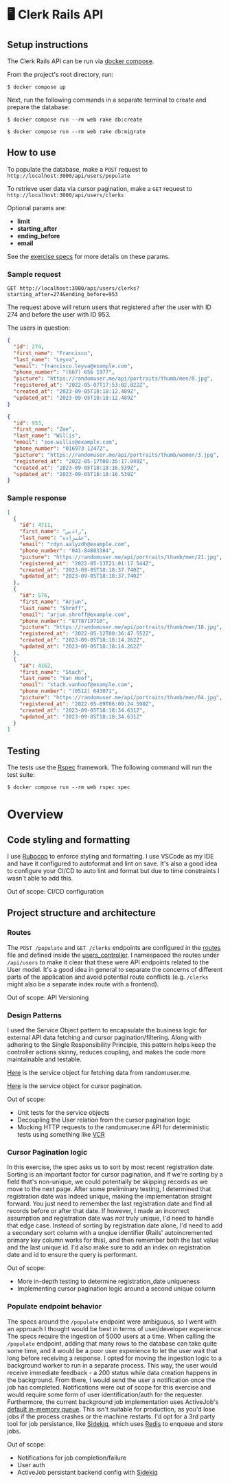 # 🖥️ Clerk Rails API

## Setup instructions

The Clerk Rails API can be run via [docker compose](https://docs.docker.com/compose/install/).

From the project's root directory, run:

`$ docker compose up`

Next, run the following commands in a separate terminal to create and prepare the database:

`$ docker compose run --rm web rake db:create`

`$ docker compose run --rm web rake db:migrate`

## How to use

To populate the database, make a `POST` request to `http://localhost:3000/api/users/populate`

To retrieve user data via cursor pagination, make a `GET` request to `http://localhost:3000/api/users/clerks`

Optional params are:

- **limit**
- **starting_after**
- **ending_before**
- **email**

See the [exercise specs](https://github.com/hatchways-community/0afea290653f4f90a494c37db9874358/blob/dev/docs/README.md) for more details on these params.

### Sample request

`GET http://localhost:3000/api/users/clerks?starting_after=274&ending_before=953`

The request above will return users that registered after the user with ID 274 and before the user with ID 953.

The users in question:

```json
{
  "id": 274,
  "first_name": "Francisco",
  "last_name": "Leyva",
  "email": "francisco.leyva@example.com",
  "phone_number": "(667) 656 1977",
  "picture": "https://randomuser.me/api/portraits/thumb/men/8.jpg",
  "registered_at": "2022-05-07T17:53:02.022Z",
  "created_at": "2023-09-05T18:18:12.489Z",
  "updated_at": "2023-09-05T18:18:12.489Z"
}
```

```json
{
  "id": 953,
  "first_name": "Zoe",
  "last_name": "Willis",
  "email": "zoe.willis@example.com",
  "phone_number": "016973 12472",
  "picture": "https://randomuser.me/api/portraits/thumb/women/3.jpg",
  "registered_at": "2022-05-17T00:35:17.049Z",
  "created_at": "2023-09-05T18:18:16.539Z",
  "updated_at": "2023-09-05T18:18:16.539Z"
}
```

### Sample response

```json
[
  {
    "id": 4711,
    "first_name": "رادین",
    "last_name": "علیزاده",
    "email": "rdyn.aalyzdh@example.com",
    "phone_number": "041-84883384",
    "picture": "https://randomuser.me/api/portraits/thumb/men/21.jpg",
    "registered_at": "2022-05-13T21:01:17.544Z",
    "created_at": "2023-09-05T18:18:37.740Z",
    "updated_at": "2023-09-05T18:18:37.740Z"
  },
  {
    "id": 576,
    "first_name": "Arjun",
    "last_name": "Shroff",
    "email": "arjun.shroff@example.com",
    "phone_number": "8778719710",
    "picture": "https://randomuser.me/api/portraits/thumb/men/18.jpg",
    "registered_at": "2022-05-12T00:36:47.552Z",
    "created_at": "2023-09-05T18:18:14.262Z",
    "updated_at": "2023-09-05T18:18:14.262Z"
  },
  {
    "id": 4162,
    "first_name": "Stach",
    "last_name": "Van Hoof",
    "email": "stach.vanhoof@example.com",
    "phone_number": "(0512) 643071",
    "picture": "https://randomuser.me/api/portraits/thumb/men/64.jpg",
    "registered_at": "2022-05-09T06:09:24.590Z",
    "created_at": "2023-09-05T18:18:34.631Z",
    "updated_at": "2023-09-05T18:18:34.631Z"
  }
]
```

## Testing

The tests use the [Rspec](https://rspec.info/) framework. The following command will run the test suite:

`$ docker compose run --rm web rspec spec`

# Overview

## Code styling and formatting

I use [Rubocop](https://github.com/rubocop/rubocop) to enforce styling and formatting. I use VSCode as my IDE and have it configured to autoformat and lint on save. It's also a good idea to configure your CI/CD to auto lint and format but due to time constraints I wasn't able to add this.

Out of scope: CI/CD configuration

## Project structure and architecture

### Routes

The `POST /populate` and `GET /clerks` endpoints are configured in the [routes](https://github.com/hatchways-community/0afea290653f4f90a494c37db9874358/blob/dev/config/routes.rb) file and defined inside the [users_controller](https://github.com/hatchways-community/0afea290653f4f90a494c37db9874358/blob/dev/app/controllers/api/users_controller.rb). I namespaced the routes under `/api/users` to make it clear that these were API endpoints related to the User model. It's a good idea in general to separate the concerns of different parts of the application and avoid potential route conflicts (e.g. `/clerks` might also be a separate index route with a frontend).

Out of scope: API Versioning

### Design Patterns

I used the Service Object pattern to encapsulate the business logic for external API data fetching and cursor pagination/filtering. Along with adhering to the Single Responsibility Principle, this pattern helps keep the controller actions skinny, reduces coupling, and makes the code more maintainable and testable.

[Here](https://github.com/hatchways-community/0afea290653f4f90a494c37db9874358/blob/dev/app/services/random_user_request.rb) is the service object for fetching data from randomuser.me.

[Here](https://github.com/hatchways-community/0afea290653f4f90a494c37db9874358/blob/dev/app/services/cursor.rb) is the service object for cursor pagination.

Out of scope:

- Unit tests for the service objects
- Decoupling the User relation from the cursor pagination logic
- Mocking HTTP requests to the randomuser.me API for deterministic tests using something like [VCR](https://github.com/vcr/vcr)

### Cursor Pagination logic

In this exercise, the spec asks us to sort by most recent registration date. Sorting is an important factor for cursor pagination, and if we're sorting by a field that's non-unique, we could potentially be skipping records as we move to the next page. After some preliminary testing, I determined that registration date was indeed unique, making the implementation straight forward. You just need to remember the last registration date and find all records before or after that date. If however, I made an incorrect assumption and registration date was _not_ truly unique, I'd need to handle that edge case. Instead of sorting by registration date alone, I'd need to add a secondary sort column with a unqiue identifier (Rails' autoincremented primary key column works for this), and then remember both the last value and the last unique id. I'd also make sure to add an index on registration date and id to ensure the query is performant.

Out of scope:

- More in-depth testing to determine registration_date uniqueness
- Implementing cursor pagination logic around a second unique column

### Populate endpoint behavior

The specs around the `/populate` endpoint were ambiguous, so I went with an approach I thought would be best in terms of user/developer experience. The specs require the ingestion of 5000 users at a time. When calling the `/populate` endpoint, adding that many rows to the database can take quite some time, and it would be a poor user experience to let the user wait that long before receiving a response. I opted for moving the ingestion logic to a background worker to run in a separate process. This way, the user would receive immediate feedback - a 200 status while data creation happens in the background. From there, I would send the user a notification once the job has completed. Notifications were out of scope for this exercise and would require some form of user identification/auth for the requester. Furthermore, the current background job implementation uses ActiveJob's [default in-memory queue](https://edgeguides.rubyonrails.org/active_job_basics.html#job-execution). This isn't suitable for production, as you'd lose jobs if the process crashes or the machine restarts. I'd opt for a 3rd party tool for job persistance, like [Sidekiq](https://github.com/sidekiq/sidekiq), which uses [Redis](https://redis.io/) to enqueue and store jobs.

Out of scope:

- Notifications for job completion/failure
- User auth
- ActiveJob persistant backend config with [Sidekiq](https://github.com/sidekiq/sidekiq)
